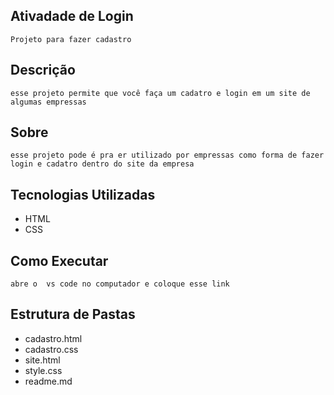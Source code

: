 ## Ativadade de Login
    Projeto para fazer cadastro

## Descrição
    esse projeto permite que você faça um cadatro e login em um site de algumas empressas

## Sobre
    esse projeto pode é pra er utilizado por empressas como forma de fazer login e cadatro dentro do site da empresa

## Tecnologias Utilizadas
- HTML
- CSS

## Como Executar
    abre o  vs code no computador e coloque esse link

## Estrutura de Pastas
- cadastro.html
- cadastro.css
- site.html
- style.css
- readme.md
